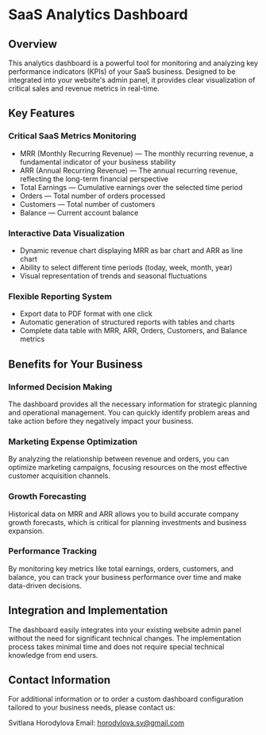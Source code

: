 # SaaS Analytics Dashboard
## Overview
This analytics dashboard is a powerful tool for monitoring and analyzing key performance indicators (KPIs) of your SaaS business. Designed to be integrated into your website's admin panel, it provides clear visualization of critical sales and revenue metrics in real-time.

## Key Features
### Critical SaaS Metrics Monitoring
- MRR (Monthly Recurring Revenue) — The monthly recurring revenue, a fundamental indicator of your business stability
- ARR (Annual Recurring Revenue) — The annual recurring revenue, reflecting the long-term financial perspective
- Total Earnings — Cumulative earnings over the selected time period
- Orders — Total number of orders processed
- Customers — Total number of customers
- Balance — Current account balance
### Interactive Data Visualization
- Dynamic revenue chart displaying MRR as bar chart and ARR as line chart
- Ability to select different time periods (today, week, month, year)
- Visual representation of trends and seasonal fluctuations
### Flexible Reporting System
- Export data to PDF format with one click
- Automatic generation of structured reports with tables and charts
- Complete data table with MRR, ARR, Orders, Customers, and Balance metrics
## Benefits for Your Business
### Informed Decision Making
The dashboard provides all the necessary information for strategic planning and operational management. You can quickly identify problem areas and take action before they negatively impact your business.

### Marketing Expense Optimization
By analyzing the relationship between revenue and orders, you can optimize marketing campaigns, focusing resources on the most effective customer acquisition channels.

### Growth Forecasting
Historical data on MRR and ARR allows you to build accurate company growth forecasts, which is critical for planning investments and business expansion.

### Performance Tracking
By monitoring key metrics like total earnings, orders, customers, and balance, you can track your business performance over time and make data-driven decisions.

## Integration and Implementation
The dashboard easily integrates into your existing website admin panel without the need for significant technical changes. The implementation process takes minimal time and does not require special technical knowledge from end users.

## Contact Information
For additional information or to order a custom dashboard configuration tailored to your business needs, please contact us:

Svitlana Horodylova Email: horodylova.sv@gmail.com


